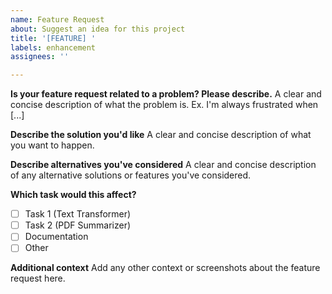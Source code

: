 ```yaml
---
name: Feature Request
about: Suggest an idea for this project
title: '[FEATURE] '
labels: enhancement
assignees: ''

---
```


**Is your feature request related to a problem? Please describe.**
A clear and concise description of what the problem is. Ex. I'm always frustrated when [...]

**Describe the solution you'd like**
A clear and concise description of what you want to happen.

**Describe alternatives you've considered**
A clear and concise description of any alternative solutions or features you've considered.

**Which task would this affect?**
- [ ] Task 1 (Text Transformer)
- [ ] Task 2 (PDF Summarizer)
- [ ] Documentation
- [ ] Other

**Additional context**
Add any other context or screenshots about the feature request here.
